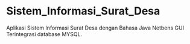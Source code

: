 # Sistem_Informasi_Surat_Desa
Aplikasi Sistem Informasi Surat Desa dengan Bahasa Java Netbens GUI Terintegrasi database MYSQL.
